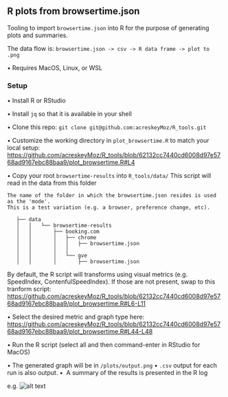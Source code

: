 ## R plots from browsertime.json


Tooling to import `browsertime.json` into R for the purpose of generating plots and summaries.

The data flow is:
```browsertime.json -> csv -> R data frame -> plot to .png```

• Requires MacOS, Linux, or WSL



### Setup

• Install R or RStudio

• Install `jq` so that it is available in your shell

• Clone this repo: ```git clone git@github.com:acreskeyMoz/R_tools.git```

• Customize the working directory in `plot_browsertime.R` to match your local setup:
https://github.com/acreskeyMoz/R_tools/blob/62132cc7440cd6008d97e5768ad9167ebc88baa9/plot_browsertime.R#L4

• Copy your root `browsertime-results` into `R_tools/data/`
This script will read in the data from this folder
  
    The name of the folder in which the browsertime.json resides is used as the 'mode'.
    This is a test variation (e.g. a browser, preference change, etc). 
  ```
     ├── data
     │   │   └── browsertime-results
     │   │       ├── booking.com
     │   │       │   ├── chrome
     │   │       │   │   ├── browsertime.json
     │   │       │   │   
     │   │       │   └── gve
     │   │       │       ├── browsertime.json
```

By default, the R script will transforms using visual metrics (e.g. SpeedIndex, ContenfulSpeedIndex).
If those are not present, swap to this tranform script:
https://github.com/acreskeyMoz/R_tools/blob/62132cc7440cd6008d97e5768ad9167ebc88baa9/plot_browsertime.R#L6-L11

• Select the desired metric and graph type here:
https://github.com/acreskeyMoz/R_tools/blob/62132cc7440cd6008d97e5768ad9167ebc88baa9/plot_browsertime.R#L44-L48

• Run the R script (select all and then command-enter in RStudio for MacOS)

• The generated graph will be in `/plots/output.png`
• `.csv` output for each run is also output.
•  A summary of the results is presented in the R log

e.g.
![alt text](https://github.com/acreskeyMoz/R_tools/blob/master/output.png)
